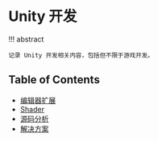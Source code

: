 # Unity 开发

!!! abstract

    记录 Unity 开发相关内容，包括但不限于游戏开发。

## Table of Contents

- [编辑器扩展](editor-ext)
- [Shader](shader)
- [源码分析](src-analysis)
- [解决方案](troubleshooting)
